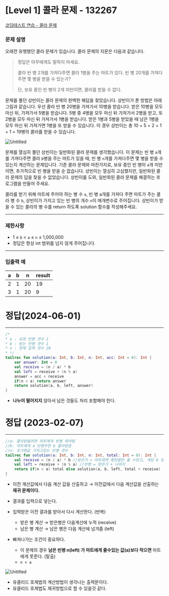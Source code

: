 # [Level 1] 콜라 문제 - 132267
[코딩테스트 연습 - 콜라 문제](https://school.programmers.co.kr/learn/courses/30/lessons/132267)

### **문제 설명**

오래전 유행했던 콜라 문제가 있습니다. 콜라 문제의 지문은 다음과 같습니다.

> 정답은 아무에게도 말하지 마세요.
>
>
> 콜라 빈 병 2개를 가져다주면 콜라 1병을 주는 마트가 있다. 빈 병 20개를 가져다주면 몇 병을 받을 수 있는가?
>
> 단, 보유 중인 빈 병이 2개 미만이면, 콜라를 받을 수 없다.
>

문제를 풀던 상빈이는 콜라 문제의 완벽한 해답을 찾았습니다. 상빈이가 푼 방법은 아래 그림과 같습니다. 우선 콜라 빈 병 20병을 가져가서 10병을 받습니다. 받은 10병을 모두 마신 뒤, 가져가서 5병을 받습니다. 5병 중 4병을 모두 마신 뒤 가져가서 2병을 받고, 또 2병을 모두 마신 뒤 가져가서 1병을 받습니다. 받은 1병과 5병을 받았을 때 남은 1병을 모두 마신 뒤 가져가면 1병을 또 받을 수 있습니다. 이 경우 상빈이는 총 10 + 5 + 2 + 1 + 1 = 19병의 콜라를 받을 수 있습니다.

![Untitled](https://grepp-programmers.s3.ap-northeast-2.amazonaws.com/files/production/95ce1c11-2f21-4248-8bfc-e330299cbb9a/image6.PNG)

문제를 열심히 풀던 상빈이는 일반화된 콜라 문제를 생각했습니다. 이 문제는 빈 병 `a`개를 가져다주면 콜라 `b`병을 주는 마트가 있을 때, 빈 병 `n`개를 가져다주면 몇 병을 받을 수 있는지 계산하는 문제입니다. 기존 콜라 문제와 마찬가지로, 보유 중인 빈 병이 `a`개 미만이면, 추가적으로 빈 병을 받을 순 없습니다. 상빈이는 열심히 고심했지만, 일반화된 콜라 문제의 답을 찾을 수 없었습니다. 상빈이를 도와, 일반화된 콜라 문제를 해결하는 프로그램을 만들어 주세요.

콜라를 받기 위해 마트에 주어야 하는 병 수 `a`, 빈 병 a개를 가져다 주면 마트가 주는 콜라 병 수 `b`, 상빈이가 가지고 있는 빈 병의 개수 `n`이 매개변수로 주어집니다. 상빈이가 받을 수 있는 콜라의 병 수를 return 하도록 solution 함수를 작성해주세요.

---

### 제한사항

- 1 ≤ `b` < `a` ≤ `n` ≤ 1,000,000
- 정답은 항상 int 범위를 넘지 않게 주어집니다.

---

### 입출력 예

| a | b | n | result |
| --- | --- | --- | --- |
| 2 | 1 | 20 | 19 |
| 3 | 1 | 20 | 9 |


# 정답(2024-06-01)

---

```kotlin
/*
* a : 요청 빈병 갯수 2
* b : 받는 빈병 갯수 1
* n : 현재 입력 갯수 20
* */
tailrec fun solution(a: Int, b: Int, n: Int, acc: Int = 0): Int {
    var answer: Int = 0
    val receive = (n / a) * b
    val left = receive + (n % a)
    answer = acc + receive
    if(n < a) return answer
    return solution(a, b, left, answer)
}

```

- **나누어 떨어지지** 않아서 남은 것들도 처리 포함해야 한다.



# 정답 (2023-02-07)

---

```kotlin
//a: 콜라받을려면 마트에게 빈병 줘야됨
//b: 마트에게 a 빈병주면 b 콜라받음
//n: 초기화값 가지고있는 빈병 갯수
tailrec fun solution(a: Int, b: Int, n: Int, total: Int = 0): Int {
    val receive = (n / a) * b //받은거 = 마트에게 몫만큼만 줄 수있고, 개당 b 만큼 받음
    val left = receive + (n % a) //빈병 = 받은거 + 나머지
    return if(n < a) total else solution(a, b, left, total + receive)
}
```

- 이전 계산값에서 다음 계산 값을 산출하고 → 이전값에서 다음 계산값을 산출하는 **재귀 문제이다.**
- 결과를 입력으로 넣는다.
- 입력받은 이전 결과를 받아서 다시 계산한다. (반복)
    - 받은 병 계산 → 받은병은 다음계산에 누적 (receive)
    - 남은 병 계산 → 남은 병은 다음 계산에 넘겨줌 (left)

- 빠져나가는 조건이 중요하다.
    - 이 문제의 경우 **남은 빈병 n(left) 가 마트에게 줄수있는 값(a)보다 작으면** 마트에게 못준다. (탈출)
    - `n < a`

![Untitled](https://file.notion.so/f/f/a70d74a2-1c6a-4a43-be27-1e17f9232c60/ed825ec7-419f-455e-ab3b-5a6706f82f2f/Untitled.png?id=3d19a52c-b4e8-4ce7-9f23-d76b85402605&table=block&spaceId=a70d74a2-1c6a-4a43-be27-1e17f9232c60&expirationTimestamp=1718344800000&signature=Jj8ZYPNnzeynq7VTf8a4DBy6A5lLxORGKnKFX9j64Zw&downloadName=Untitled.png)

- 유클리드 호제법의 계산방법이 생각나는 출력문이다.
- 유클리드 호제법도 재귀방법으로 할 수 있을것 같다.
